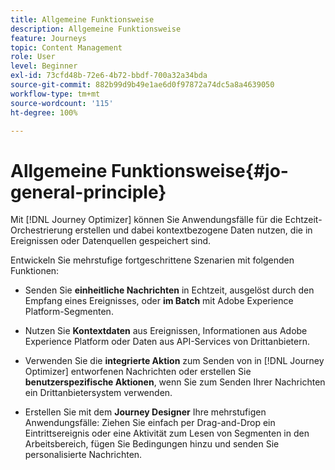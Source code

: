 ```yaml
---
title: Allgemeine Funktionsweise
description: Allgemeine Funktionsweise
feature: Journeys
topic: Content Management
role: User
level: Beginner
exl-id: 73cfd48b-72e6-4b72-bbdf-700a32a34bda
source-git-commit: 882b99d9b49e1ae6d0f97872a74dc5a8a4639050
workflow-type: tm+mt
source-wordcount: '115'
ht-degree: 100%

---
```


# Allgemeine Funktionsweise{#jo-general-principle}

Mit [!DNL Journey Optimizer] können Sie Anwendungsfälle für die Echtzeit-Orchestrierung erstellen und dabei kontextbezogene Daten nutzen, die in Ereignissen oder Datenquellen gespeichert sind.

Entwickeln Sie mehrstufige fortgeschrittene Szenarien mit folgenden Funktionen:

* Senden Sie **einheitliche Nachrichten** in Echtzeit, ausgelöst durch den Empfang eines Ereignisses, oder **im Batch** mit Adobe Experience Platform-Segmenten.

* Nutzen Sie **Kontextdaten** aus Ereignissen, Informationen aus Adobe Experience Platform oder Daten aus API-Services von Drittanbietern.

* Verwenden Sie die **integrierte Aktion** zum Senden von in [!DNL Journey Optimizer] entworfenen Nachrichten oder erstellen Sie **benutzerspezifische Aktionen**, wenn Sie zum Senden Ihrer Nachrichten ein Drittanbietersystem verwenden.

* Erstellen Sie mit dem **Journey Designer** Ihre mehrstufigen Anwendungsfälle: Ziehen Sie einfach per Drag-and-Drop ein Eintrittsereignis oder eine Aktivität zum Lesen von Segmenten in den Arbeitsbereich, fügen Sie Bedingungen hinzu und senden Sie personalisierte Nachrichten.

